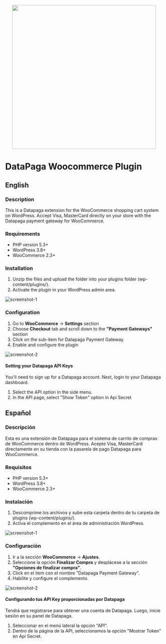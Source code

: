 <p align="center">
  <img width="460" src="http://toolboxsv.com/git/datapaga/logo.png">
  </hr>
</p>

# DataPaga Woocommerce Plugin

## English

### Description
This is a Datapaga extension for the WooCommerce shopping cart system on WordPress. Accept Visa, MasterCard directly on your store with the Datapaga payment gateway for WooCommerce.

### Requirements
*  PHP version 5.3+
*  WordPress 3.8+
*  WooCommerce 2.3+

### Installation
  1. Unzip the files and upload the folder into your plugins folder (wp-content/plugins/).
  2. Activate the plugin in your WordPress admin area.
 
 ![screenshot-1](http://toolboxsv.com/git/datapaga/screenshot-1.png)
 
 ### Configuration
  1. Go to **WooCommerce** -> **Settings** section
  2. Choose **Checkout** tab and scroll down to the **"Payment Gateways"** section
  2. Click on the sub-item for Datapaga Payment Gateway.
  4. Enable and configure the plugin

 ![screenshot-2](http://toolboxsv.com/git/datapaga/screenshot-2.png)
 
 #### Setting your Datapaga API Keys

 You'll need to sign up for a Datapaga account. Next, login to your Datapaga dashboard.
   1. Select the API option in the side menu.
   2. In the API page, select "Show Token" option in Api Secret
   
## Español
 
### Descripción
Esta es una extensión de Datapaga para el sistema de carrito de compras de WooCommerce dentro de WordPress. Acepte Visa, MasterCard directamente en su tienda con la pasarela de pago Datapaga para WooCommerce.

### Requisitos
*  PHP version 5.3+
*  WordPress 3.8+
*  WooCommerce 2.3+

### Instalación
  1. Descomprime los archivos y sube esta carpeta dentro de tu carpeta de plugins (wp-content/plugins/).
  2. Activa el complemento en el área de administración WordPress.
 
 ![screenshot-1](http://toolboxsv.com/git/datapaga/screenshot-1.png)
 
### Configuración
  1. Ir a la sección **WooCommerce** -> **Ajustes**.
  2. Seleccione la opción **Finalizar Compra** y desplácese a la sección **"Opciones de finalizar compra"**.
  2. Click en el item con el nombre "Datapaga Payment Gateway".
  4. Habilite y configure el complemento.

 ![screenshot-2](http://toolboxsv.com/git/datapaga/screenshot-2.png)
 
 #### Configurando tus API Key proporcionadas por Datapaga

 Tendrá que registrarse para obtener una cuenta de Datapaga. Luego, inicie sesión en su panel de Datapaga.
   1. Seleccionar en el menú lateral la opción "API".
   2. Dentro de la página de la API, seleccionamos la opción "Mostrar Token" en Api Secret.
